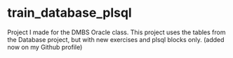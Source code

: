 # train_database_plsql
Project I made for the DMBS Oracle class. This project uses the tables from the Database project, but with new exercises and plsql blocks only. (added now on my Github profile)

